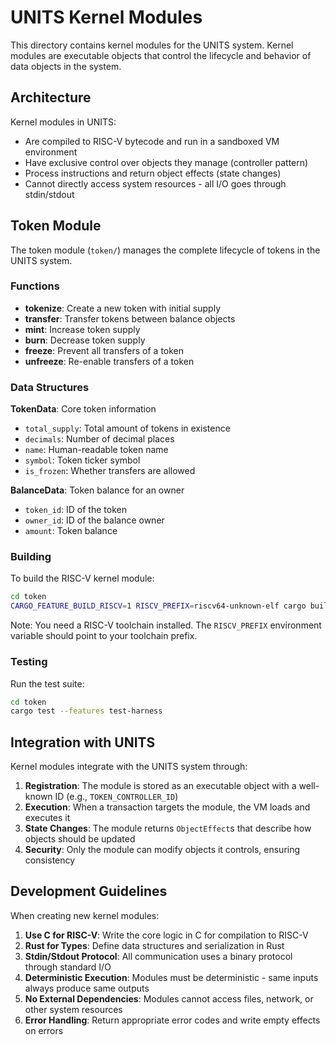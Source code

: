 # UNITS Kernel Modules

This directory contains kernel modules for the UNITS system. Kernel modules are executable objects that control the lifecycle and behavior of data objects in the system.

## Architecture

Kernel modules in UNITS:
- Are compiled to RISC-V bytecode and run in a sandboxed VM environment
- Have exclusive control over objects they manage (controller pattern)
- Process instructions and return object effects (state changes)
- Cannot directly access system resources - all I/O goes through stdin/stdout

## Token Module

The token module (`token/`) manages the complete lifecycle of tokens in the UNITS system.

### Functions

- **tokenize**: Create a new token with initial supply
- **transfer**: Transfer tokens between balance objects
- **mint**: Increase token supply
- **burn**: Decrease token supply
- **freeze**: Prevent all transfers of a token
- **unfreeze**: Re-enable transfers of a token

### Data Structures

**TokenData**: Core token information
- `total_supply`: Total amount of tokens in existence
- `decimals`: Number of decimal places
- `name`: Human-readable token name
- `symbol`: Token ticker symbol
- `is_frozen`: Whether transfers are allowed

**BalanceData**: Token balance for an owner
- `token_id`: ID of the token
- `owner_id`: ID of the balance owner
- `amount`: Token balance

### Building

To build the RISC-V kernel module:
```bash
cd token
CARGO_FEATURE_BUILD_RISCV=1 RISCV_PREFIX=riscv64-unknown-elf cargo build
```

Note: You need a RISC-V toolchain installed. The `RISCV_PREFIX` environment variable should point to your toolchain prefix.

### Testing

Run the test suite:
```bash
cd token
cargo test --features test-harness
```

## Integration with UNITS

Kernel modules integrate with the UNITS system through:

1. **Registration**: The module is stored as an executable object with a well-known ID (e.g., `TOKEN_CONTROLLER_ID`)
2. **Execution**: When a transaction targets the module, the VM loads and executes it
3. **State Changes**: The module returns `ObjectEffect`s that describe how objects should be updated
4. **Security**: Only the module can modify objects it controls, ensuring consistency

## Development Guidelines

When creating new kernel modules:

1. **Use C for RISC-V**: Write the core logic in C for compilation to RISC-V
2. **Rust for Types**: Define data structures and serialization in Rust
3. **Stdin/Stdout Protocol**: All communication uses a binary protocol through standard I/O
4. **Deterministic Execution**: Modules must be deterministic - same inputs always produce same outputs
5. **No External Dependencies**: Modules cannot access files, network, or other system resources
6. **Error Handling**: Return appropriate error codes and write empty effects on errors